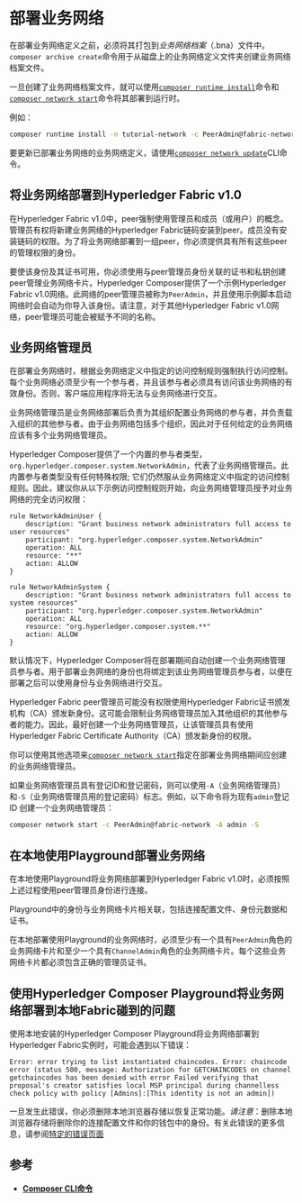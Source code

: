 # 部署业务网络

在部署业务网络定义之前，必须将其打包到*业务网络档案*（.bna）文件中。`composer archive create`命令用于从磁盘上的业务网络定义文件夹创建业务网络档案文件。

一旦创建了业务网络档案文件，就可以使用[`composer runtime install`](https://hyperledger.github.io/composer/reference/composer.runtime.install.html)命令和[`composer network start`](https://hyperledger.github.io/composer/reference/composer.network.start.html)命令将其部署到运行时。

例如：
```bash
composer runtime install -n tutorial-network -c PeerAdmin@fabric-network
```

要更新已部署业务网络的业务网络定义，请使用[`composer network update`](https://hyperledger.github.io/composer/reference/composer.network.update.html)CLI命令。

## 将业务网络部署到Hyperledger Fabric v1.0

在Hyperledger Fabric v1.0中，peer强制使用管理员和成员（或用户）的概念。管理员有权将新建业务网络的Hyperledger Fabric链码安装到peer。成员没有安装链码的权限。为了将业务网络部署到一组peer，你必须提供具有所有这些peer的管理权限的身份。

要使该身份及其证书可用，你必须使用与peer管理员身份关联的证书和私钥创建peer管理业务网络卡片。Hyperledger Composer提供了一个示例Hyperledger Fabric v1.0网络。此网络的peer管理员被称为`PeerAdmin`，并且使用示例脚本启动网络时会自动为你导入该身份。请注意，对于其他Hyperledger Fabric v1.0网络，peer管理员可能会被赋予不同的名称。

## 业务网络管理员

在部署业务网络时，根据业务网络定义中指定的访问控制规则强制执行访问控制。每个业务网络必须至少有一个参与者，并且该参与者必须具有访问该业务网络的有效身份。否则，客户端应用程序将无法与业务网络进行交互。

业务网络管理员是业务网络部署后负责为其组织配置业务网络的参与者，并负责载入组织的其他参与者。由于业务网络包括多个组织，因此对于任何给定的业务网络应该有多个业务网络管理员。

Hyperledger Composer提供了一个内置的参与者类型，`org.hyperledger.composer.system.NetworkAdmin`，代表了业务网络管理员。此内置参与者类型没有任何特殊权限; 它们仍然服从业务网络定义中指定的访问控制规则。因此，建议你从以下示例访问控制规则开始，向业务网络管理员授予对业务网络的完全访问权限：
```
rule NetworkAdminUser {
    description: "Grant business network administrators full access to user resources"
    participant: "org.hyperledger.composer.system.NetworkAdmin"
    operation: ALL
    resource: "**"
    action: ALLOW
}

rule NetworkAdminSystem {
    description: "Grant business network administrators full access to system resources"
    participant: "org.hyperledger.composer.system.NetworkAdmin"
    operation: ALL
    resource: "org.hyperledger.composer.system.**"
    action: ALLOW
}
```

默认情况下，Hyperledger Composer将在部署期间自动创建一个业务网络管理员参与者。用于部署业务网络的身份也将绑定到该业务网络管理员参与者，以便在部署之后可以使用身份与业务网络进行交互。

Hyperledger Fabric peer管理员可能没有权限使用Hyperledger Fabric证书颁发机构（CA）颁发新身份。这可能会限制业务网络管理员加入其他组织的其他参与者的能力。因此，最好创建一个业务网络管理员，让该管理员具有使用Hyperledger Fabric Certificate Authority（CA）颁发新身份的权限。

你可以使用其他选项来[`composer network start`](https://hyperledger.github.io/composer/reference/composer.network.start.html)指定在部署业务网络期间应创建的业务网络管理员。

如果业务网络管理员具有登记ID和登记密码，则可以使用`-A`（业务网络管理员）和`-S`（业务网络管理员用的登记密码）标志。例如，以下命令将为现有`admin`登记ID 创建一个业务网络管理员：
```bash
composer network start -c PeerAdmin@fabric-network -A admin -S
```

## 在本地使用Playground部署业务网络

在本地使用Playground将业务网络部署到Hyperledger Fabric v1.0时，必须按照上述过程使用peer管理员身份进行连接。

Playground中的身份与业务网络卡片相关联，包括连接配置文件、身份元数据和证书。

在本地部署使用Playground的业务网络时，必须至少有一个具有`PeerAdmin`角色的业务网络卡片和至少一个具有`ChannelAdmin`角色的业务网络卡片。每个这些业务网络卡片都必须包含正确的管理员证书。

## 使用Hyperledger Composer Playground将业务网络部署到本地Fabric碰到的问题

使用本地安装的Hyperledger Composer Playground将业务网络部署到Hyperledger Fabric实例时，可能会遇到以下错误：
```
Error: error trying to list instantiated chaincodes. Error: chaincode error (status 500, message: Authorization for GETCHAINCODES on channel getchaincodes has been denied with error Failed verifying that proposal's creator satisfies local MSP principal during channelless check policy with policy [Admins]:[This identity is not an admin])
```

一旦发生此错误，你必须删除本地浏览器存储以恢复正常功能。*请注意*：删除本地浏览器存储将删除你的连接配置文件和你的钱包中的身份。有关此错误的更多信息，请参阅[特定的错误页面](https://hyperledger.github.io/composer/problems/deployment-local-playground.html)

## 参考

- [**Composer CLI命令**](https://hyperledger.github.io/composer/reference/commands.html)
